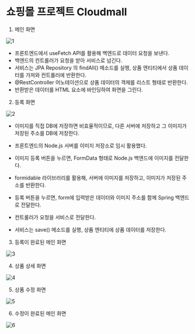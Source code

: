 # 쇼핑몰 프로젝트 Cloudmall

1. 메인 화면

![1](https://github.com/gowoonhae/VueSpring/assets/131464304/0c5f3d05-b553-47f6-83c4-9b1b9bae441d)
- 프론트엔드에서 useFetch API를 활용해 백엔드로 데이터 요청을 보낸다.
- 백엔드의 컨트롤러가 요청을 받아 서비스로 넘긴다.
- 서비스는 JPA Repository 의 findAll() 메소드를 실행, 상품 엔티티에서 상품 데이터를 가져와 컨트롤러에 반환한다.
- @RestController 어노테이션으로 상품 데이터의 객체를 리스트 형태로 반환한다.
- 반환받은 데이터를 HTML 요소에 바인딩하여 화면을 그린다.



2. 등록 화면

![2](https://github.com/gowoonhae/VueSpring/assets/131464304/d587318c-5e72-45e2-b552-cf14edca98d2)
- 이미지를 직접 DB에 저장하면 비효율적이므로, 다른 서버에 저장하고 그 이미지가 저장된 주소를 DB에 저장한다.
- 프론트엔드의 Node.js 서버를 이미지 저장소로 임시 활용했다.
- 이미지 등록 버튼을 누르면, FormData 형태로 Node.js 백엔드에 이미지를 전달한다.
- formidable 라이브러리를 활용해, 서버에 이미지를 저장하고, 이미지가 저장된 주소를 반환한다.

- 등록 버튼을 누르면, form에 입력받은 데이터와 이미지 주소를 함께 Spring 백엔드로 전달한다.
- 컨트롤러가 요청을 서비스로 전달한다.
- 서비스는 save() 메소드를 실행, 상품 엔티티에 상품 데이터를 저장한다.



3. 등록이 완료된 메인 화면

![3](https://github.com/gowoonhae/VueSpring/assets/131464304/b7489f34-d387-4cec-80c7-0b671d94d95f)



4. 상품 상세 화면

![4](https://github.com/gowoonhae/VueSpring/assets/131464304/0a6b31f2-35b1-4089-ab19-27fa130bf61f)



5. 상품 수정 화면

![5](https://github.com/gowoonhae/VueSpring/assets/131464304/6501c2d7-afa1-4e4b-bfdc-80fbdc52d390)



6. 수정이 완료된 메인 화면

![6](https://github.com/gowoonhae/VueSpring/assets/131464304/a352a355-f96b-40cf-bd08-31af341daeed)
